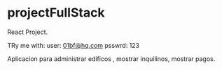 # projectFullStack

React Project.



TRy me with:
user:  01bf@hq.com
psswrd: 123

Aplicacion para administrar edificos , mostrar inquilinos, mostrar pagos.
